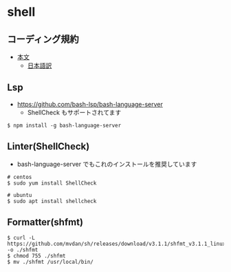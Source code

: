 # shell

## コーディング規約

- [本文](https://google.github.io/styleguide/shellguide.html)
  - [日本語訳](https://qiita.com/yabeenico/items/72b904d4bb0b6d732a86)

## Lsp

- https://github.com/bash-lsp/bash-language-server
  - ShellCheck もサポートされてます

```
$ npm install -g bash-language-server
```

## Linter(ShellCheck)

- bash-language-server でもこれのインストールを推奨しています

```
# centos
$ sudo yum install ShellCheck

# ubuntu
$ sudo apt install shellcheck
```

## Formatter(shfmt)

```
$ curl -L https://github.com/mvdan/sh/releases/download/v3.1.1/shfmt_v3.1.1_linux_amd64 -o ./shfmt
$ chmod 755 ./shfmt
$ mv ./shfmt /usr/local/bin/
```
